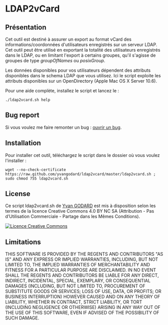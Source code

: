 LDAP2vCard
============

Présentation
------------

Cet outil est destiné à assurer un export au format vCard des informations/coordonnées d'utilisateurs enregistrés sur un serveur LDAP.
Cet outil peut être utilisé en exportant la totalité des utilisateurs enregistrés dans le LDAP, ou en limitant l'export à certains groupes, qu'il s'agisse de groupes de type *groupOfNames* ou *posixGroup*.

Les données disponibles pour vos utilisateurs dépendent des attributs disponibles dans le schema LDAP que vous utilisez. Ici le script exploite les attributs disponibles sur un OpenDirectory (Apple Mac OS X Server 10.6).

Pour une aide complète, installez le script et lancez le :

    ./ldap2vcard.sh help


Bug report
-------------

Si vous voulez me faire remonter un bug : [ouvrir un bug](https://github.com/ygodard/ldap2vcard/issues).


Installation
---------

Pour installer cet outil, téléchargez le script dans le dossier où vous voulez l'installer :

	wget --no-check-certificate https://raw.github.com/yvangodard/ldap2vcard/master/ldap2vcard.sh ; 
	sudo chmod 755 ldap2vcard.sh


License
-------

Ce script ldap2vcard.sh de [Yvan GODARD](http://www.yvangodard.me) est mis à disposition selon les termes de la licence Creative Commons 4.0 BY NC SA (Attribution - Pas d’Utilisation Commerciale - Partage dans les Mêmes Conditions).

<a rel="license" href="http://creativecommons.org/licenses/by-nc-sa/4.0"><img alt="Licence Creative Commons" style="border-width:0" src="http://i.creativecommons.org/l/by-nc-sa/4.0/88x31.png" /></a>


Limitations
-----------

THIS SOFTWARE IS PROVIDED BY THE REGENTS AND CONTRIBUTORS "AS IS" AND ANY
EXPRESS OR IMPLIED WARRANTIES, INCLUDING, BUT NOT LIMITED TO, THE IMPLIED
WARRANTIES OF MERCHANTABILITY AND FITNESS FOR A PARTICULAR PURPOSE ARE
DISCLAIMED. IN NO EVENT SHALL THE REGENTS AND CONTRIBUTORS BE LIABLE FOR ANY
DIRECT, INDIRECT, INCIDENTAL, SPECIAL, EXEMPLARY, OR CONSEQUENTIAL DAMAGES
(INCLUDING, BUT NOT LIMITED TO, PROCUREMENT OF SUBSTITUTE GOODS OR SERVICES;
LOSS OF USE, DATA, OR PROFITS; OR BUSINESS INTERRUPTION) HOWEVER CAUSED AND
ON ANY THEORY OF LIABILITY, WHETHER IN CONTRACT, STRICT LIABILITY, OR TORT
(INCLUDING NEGLIGENCE OR OTHERWISE) ARISING IN ANY WAY OUT OF THE USE OF THIS
SOFTWARE, EVEN IF ADVISED OF THE POSSIBILITY OF SUCH DAMAGE.